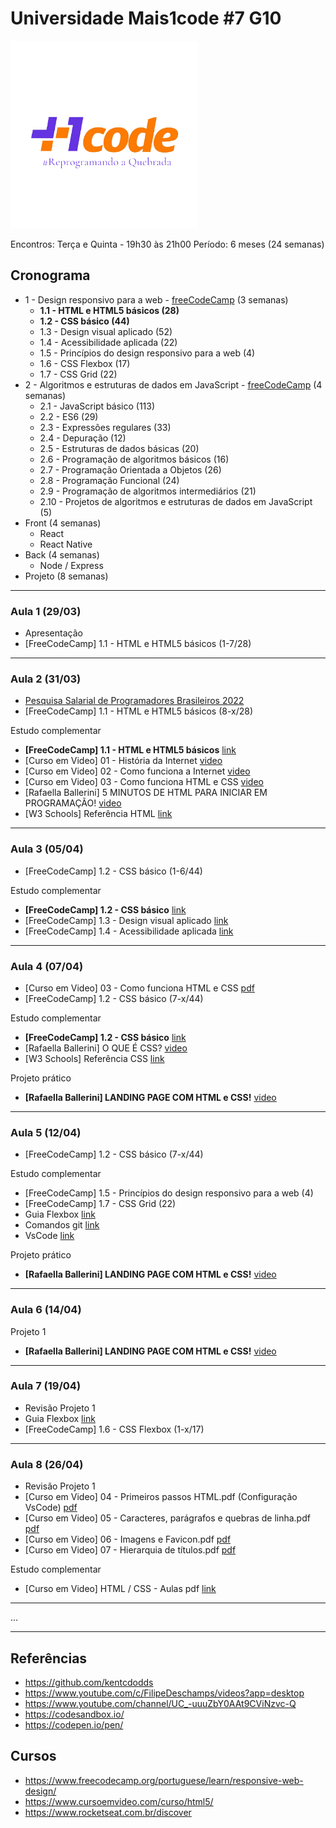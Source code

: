 # Universidade Mais1code #7 G10

[<img alt="Mais1Code" width="300px" src="logo.png" />](https://mais1code.com.br/)

Encontros: Terça e Quinta - 19h30 às 21h00
Período: 6 meses (24 semanas)

## Cronograma

- 1 - Design responsivo para a web - [freeCodeCamp](https://www.freecodecamp.org/portuguese/learn/responsive-web-design/) (3 semanas)
  - <b>1.1 - HTML e HTML5 básicos (28)</b>
  - <b>1.2 - CSS básico (44)</b>
  - 1.3 - Design visual aplicado (52)
  - 1.4 -  Acessibilidade aplicada (22)
  - 1.5 - Princípios do design responsivo para a web (4)
  - 1.6 - CSS Flexbox (17)
  - 1.7 - CSS Grid (22)
- 2 - Algoritmos e estruturas de dados em JavaScript - [freeCodeCamp](https://www.freecodecamp.org/portuguese/learn/javascript-algorithms-and-data-structures/) (4 semanas)
  - 2.1 - JavaScript básico (113)
  - 2.2 - ES6 (29)
  - 2.3 - Expressões regulares (33)
  - 2.4 - Depuração (12)
  - 2.5 - Estruturas de dados básicas (20)
  - 2.6 - Programação de algoritmos básicos (16)
  - 2.7 - Programação Orientada a Objetos (26)
  - 2.8 - Programação Funcional (24)
  - 2.9 - Programação de algoritmos intermediários (21)
  - 2.10 - Projetos de algoritmos e estruturas de dados em JavaScript (5)
- Front (4 semanas)
  - React
  - React Native
- Back (4 semanas)
  - Node / Express
- Projeto (8 semanas)

---

### Aula 1 (29/03)

- Apresentação
- [FreeCodeCamp] 1.1 - HTML e HTML5 básicos (1-7/28)

---
### Aula 2 (31/03)

- [Pesquisa Salarial de Programadores Brasileiros 2022](https://pesquisa.codigofonte.com.br/2022)
- [FreeCodeCamp] 1.1 - HTML e HTML5 básicos (8-x/28)

Estudo complementar
-  <b>[FreeCodeCamp] 1.1 - HTML e HTML5 básicos</b> [link](https://www.freecodecamp.org/portuguese/learn/responsive-web-design/#basic-html-and-html5)
-  [Curso em Video] 01 - História da Internet [video](https://youtu.be/rsFCVjr5yxc) 
-   [Curso em Video] 02 - Como funciona a Internet [video](https://youtu.be/NSmapCNcSyI)
-  [Curso em Video] 03 - Como funciona HTML e CSS [video](https://youtu.be/LMfeZ6XD0No)
-  [Rafaella Ballerini] 5 MINUTOS DE HTML PARA INICIAR EM PROGRAMAÇÃO! [video](https://www.youtube.com/watch?v=3oSIqIqzN3M)
-  [W3 Schools] Referência HTML [link](https://www.w3schools.com/html/default.asp)

---
### Aula 3 (05/04)

- [FreeCodeCamp] 1.2 - CSS básico (1-6/44)

Estudo complementar
- <b>[FreeCodeCamp] 1.2 - CSS básico</b> [link](https://www.freecodecamp.org/portuguese/learn/responsive-web-design/#basic-html-and-html5)
- [FreeCodeCamp] 1.3 - Design visual aplicado [link](https://www.freecodecamp.org/portuguese/learn/responsive-web-design/#basic-html-and-html5)
- [FreeCodeCamp] 1.4 - Acessibilidade aplicada [link](https://www.freecodecamp.org/portuguese/learn/responsive-web-design/#basic-html-and-html5)

---
### Aula 4 (07/04)

- [Curso em Video] 03 - Como funciona HTML e CSS [pdf](https://github.com/gustavoguanabara/html-css/blob/master/aulas-pdf/03%20-%20Como%20funciona%20HTML%20e%20CSS.pdf)
- [FreeCodeCamp] 1.2 - CSS básico (7-x/44)

Estudo complementar
- <b>[FreeCodeCamp] 1.2 - CSS básico</b> [link](https://www.freecodecamp.org/portuguese/learn/responsive-web-design/#basic-html-and-html5)
- [Rafaella Ballerini] O QUE É CSS? [video](https://youtu.be/LWU2OR19ZG4)
- [W3 Schools] Referência CSS [link](https://www.w3schools.com/css/default.asp)

Projeto prático
- <b>[Rafaella Ballerini] LANDING PAGE COM HTML e CSS!</b> [video](https://youtu.be/llF6vD-RljE)


---
### Aula 5 (12/04)

- [FreeCodeCamp] 1.2 - CSS básico (7-x/44)

Estudo complementar
- [FreeCodeCamp] 1.5 - Princípios do design responsivo para a web (4)
- [FreeCodeCamp] 1.7 - CSS Grid (22)
- Guia Flexbox [link](https://css--tricks-com.translate.goog/snippets/css/a-guide-to-flexbox/?_x_tr_sl=en&_x_tr_tl=pt&_x_tr_hl=pt-BR&_x_tr_pto=wapp)
-  Comandos git [link](https://terminalroot.com.br/git/)
- VsCode [link](https://code.visualstudio.com/Download)

Projeto prático
- <b>[Rafaella Ballerini] LANDING PAGE COM HTML e CSS!</b> [video](https://youtu.be/llF6vD-RljE)

---
### Aula 6 (14/04)

Projeto 1

- <b>[Rafaella Ballerini] LANDING PAGE COM HTML e CSS!</b> [video](https://youtu.be/llF6vD-RljE)

---
### Aula 7 (19/04)

- Revisão Projeto 1
- Guia Flexbox [link](https://www.alura.com.br/artigos/css-guia-do-flexbox)
- [FreeCodeCamp] 1.6 - CSS Flexbox (1-x/17)

---

### Aula 8 (26/04)

- Revisão Projeto 1
- [Curso em Video] 04 - Primeiros passos HTML.pdf (Configuração VsCode) [pdf](https://github.com/gustavoguanabara/html-css/blob/master/aulas-pdf/04%20-%20Primeiros%20passos%20HTML.pdf)
- [Curso em Video] 05 - Caracteres, parágrafos e quebras de linha.pdf [pdf](https://github.com/gustavoguanabara/html-css/blob/master/aulas-pdf/05%20-%20Caracteres%2C%20par%C3%A1grafos%20e%20quebras%20de%20linha.pdf)
- [Curso em Video] 06 - Imagens e Favicon.pdf [pdf](https://github.com/gustavoguanabara/html-css/blob/master/aulas-pdf/06%20-%20Imagens%20e%20Favicon.pdf)
- [Curso em Video] 07 - Hierarquia de títulos.pdf [pdf](https://github.com/gustavoguanabara/html-css/blob/master/aulas-pdf/05%20-%20Caracteres%2C%20par%C3%A1grafos%20e%20quebras%20de%20linha.pdf)

Estudo complementar

- [Curso em Video] HTML / CSS - Aulas pdf [link](https://github.com/gustavoguanabara/html-css/tree/master/aulas-pdf)


---
...

---

## Referências

- https://github.com/kentcdodds
- https://www.youtube.com/c/FilipeDeschamps/videos?app=desktop
- https://www.youtube.com/channel/UC_-uuuZbY0AAt9CViNzvc-Q
- https://codesandbox.io/
- https://codepen.io/pen/

## Cursos
- https://www.freecodecamp.org/portuguese/learn/responsive-web-design/
- https://www.cursoemvideo.com/curso/html5/
- https://www.rocketseat.com.br/discover